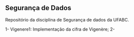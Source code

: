 ## Segurança de Dados

Repositório da disciplina de Segurança de dados da UFABC.

1- Vigenere1: Implementação da cifra de Vigenère;
2- 